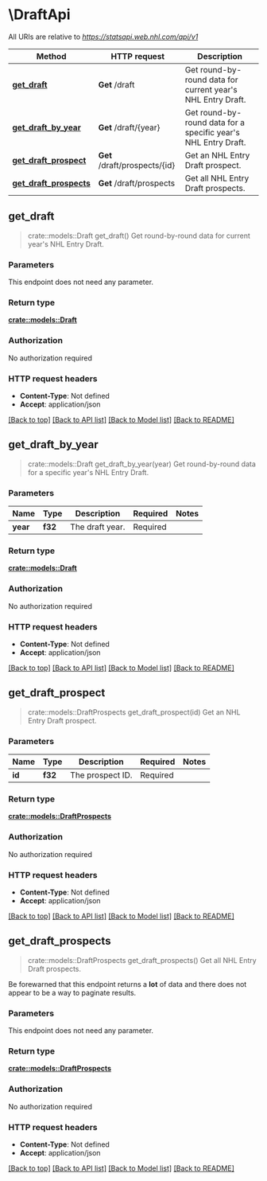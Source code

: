 # \DraftApi

All URIs are relative to *https://statsapi.web.nhl.com/api/v1*

Method | HTTP request | Description
------------- | ------------- | -------------
[**get_draft**](DraftApi.md#get_draft) | **Get** /draft | Get round-by-round data for current year's NHL Entry Draft.
[**get_draft_by_year**](DraftApi.md#get_draft_by_year) | **Get** /draft/{year} | Get round-by-round data for a specific year's NHL Entry Draft.
[**get_draft_prospect**](DraftApi.md#get_draft_prospect) | **Get** /draft/prospects/{id} | Get an NHL Entry Draft prospect.
[**get_draft_prospects**](DraftApi.md#get_draft_prospects) | **Get** /draft/prospects | Get all NHL Entry Draft prospects.



## get_draft

> crate::models::Draft get_draft()
Get round-by-round data for current year's NHL Entry Draft.

### Parameters

This endpoint does not need any parameter.

### Return type

[**crate::models::Draft**](Draft.md)

### Authorization

No authorization required

### HTTP request headers

- **Content-Type**: Not defined
- **Accept**: application/json

[[Back to top]](#) [[Back to API list]](../README.md#documentation-for-api-endpoints) [[Back to Model list]](../README.md#documentation-for-models) [[Back to README]](../README.md)


## get_draft_by_year

> crate::models::Draft get_draft_by_year(year)
Get round-by-round data for a specific year's NHL Entry Draft.

### Parameters


Name | Type | Description  | Required | Notes
------------- | ------------- | ------------- | ------------- | -------------
**year** | **f32** | The draft year. | Required | 

### Return type

[**crate::models::Draft**](Draft.md)

### Authorization

No authorization required

### HTTP request headers

- **Content-Type**: Not defined
- **Accept**: application/json

[[Back to top]](#) [[Back to API list]](../README.md#documentation-for-api-endpoints) [[Back to Model list]](../README.md#documentation-for-models) [[Back to README]](../README.md)


## get_draft_prospect

> crate::models::DraftProspects get_draft_prospect(id)
Get an NHL Entry Draft prospect.

### Parameters


Name | Type | Description  | Required | Notes
------------- | ------------- | ------------- | ------------- | -------------
**id** | **f32** | The prospect ID. | Required | 

### Return type

[**crate::models::DraftProspects**](DraftProspects.md)

### Authorization

No authorization required

### HTTP request headers

- **Content-Type**: Not defined
- **Accept**: application/json

[[Back to top]](#) [[Back to API list]](../README.md#documentation-for-api-endpoints) [[Back to Model list]](../README.md#documentation-for-models) [[Back to README]](../README.md)


## get_draft_prospects

> crate::models::DraftProspects get_draft_prospects()
Get all NHL Entry Draft prospects.

Be forewarned that this endpoint returns a **lot** of data and there does not appear to be a way to paginate results.

### Parameters

This endpoint does not need any parameter.

### Return type

[**crate::models::DraftProspects**](DraftProspects.md)

### Authorization

No authorization required

### HTTP request headers

- **Content-Type**: Not defined
- **Accept**: application/json

[[Back to top]](#) [[Back to API list]](../README.md#documentation-for-api-endpoints) [[Back to Model list]](../README.md#documentation-for-models) [[Back to README]](../README.md)

